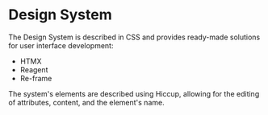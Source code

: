 # Design System

The Design System is described in CSS and provides ready-made solutions for user interface development:

- HTMX
- Reagent
- Re-frame

The system's elements are described using Hiccup, allowing for the editing of attributes, content, and the element's name.

